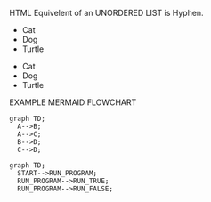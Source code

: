 HTML Equivelent of an UNORDERED LIST is Hyphen.

<UL>
	<LI>Cat</LI>
	<LI>Dog</LI>
	<LI>Turtle</LI>
</UL>

- Cat
- Dog
- Turtle

EXAMPLE MERMAID FLOWCHART
```mermaid
graph TD;
  A-->B;
  A-->C;
  B-->D;
  C-->D;
```

```mermaid
graph TD;
  START-->RUN_PROGRAM;
  RUN_PROGRAM-->RUN_TRUE;
  RUN_PROGRAM-->RUN_FALSE;
```
